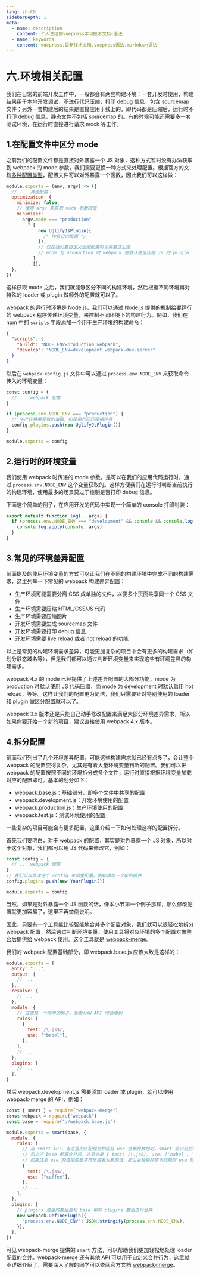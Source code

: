 ```yaml
---
lang: zh-CN
sidebarDepth: 1
meta:
  - name: description
    content: 个人总结的vuepress学习技术文档-语法
  - name: keywords
    content: vuepress,最新技术文档,vuepress语法,markdown语法
---
```


# 六.环境相关配置

我们在日常的前端开发工作中，一般都会有两套构建环境：一套开发时使用，构建结果用于本地开发调试，不进行代码压缩，打印 debug 信息，包含 sourcemap 文件；另外一套构建后的结果是直接应用于线上的，即代码都是压缩后，运行时不打印 debug 信息，静态文件不包括 sourcemap 的。有的时候可能还需要多一套测试环境，在运行时直接进行请求 mock 等工作。

## 1.在配置文件中区分 mode

之前我们的配置文件都是直接对外暴露一个 JS 对象，这种方式暂时没有办法获取到 webpack 的 mode 参数，我们需要更换一种方式来处理配置。根据官方的文档[多种配置类型](https://doc.webpack-china.org/configuration/configuration-types/)，配置文件可以对外暴露一个函数，因此我们可以这样做：

```js
module.exports = (env, argv) => ({
  // ... 其他配置
  optimization: {
    minimize: false,
    // 使用 argv 来获取 mode 参数的值
    minimizer:
      argv.mode === "production"
        ? [
            new UglifyJsPlugin({
              /* 你自己的配置 */
            }),
            // 仅在我们要自定义压缩配置时才需要这么做
            // mode 为 production 时 webpack 会默认使用压缩 JS 的 plugin
          ]
        : [],
  },
})
```

这样获取 mode 之后，我们就能够区分不同的构建环境，然后根据不同环境再对特殊的 loader 或 plugin 做额外的配置就可以了。

webpack 的运行时环境是 Node.js，我们可以通过 Node.js 提供的机制给要运行的 webpack 程序传递环境变量，来控制不同环境下的构建行为。例如，我们在 npm 中的 `scripts` 字段添加一个用于生产环境的构建命令：

```json
{
  "scripts": {
    "build": "NODE_ENV=production webpack",
    "develop": "NODE_ENV=development webpack-dev-server"
  }
}
```

然后在 `webpack.config.js` 文件中可以通过 `process.env.NODE_ENV` 来获取命令传入的环境变量：

```js
const config = {
  // ... webpack 配置
}

if (process.env.NODE_ENV === "production") {
  // 生产环境需要做的事情，如使用代码压缩插件等
  config.plugins.push(new UglifyJsPlugin())
}

module.exports = config
```

## 2.运行时的环境变量

我们使用 webpack 时传递的 mode 参数，是可以在我们的应用代码运行时，通过 `process.env.NODE_ENV` 这个变量获取的。这样方便我们在运行时判断当前执行的构建环境，使用最多的场景莫过于控制是否打印 debug 信息。

下面这个简单的例子，在应用开发的代码中实现一个简单的 console 打印封装：

```js
export default function log(...args) {
  if (process.env.NODE_ENV === "development" && console && console.log) {
    console.log.apply(console, args)
  }
}
```

## 3.常见的环境差异配置

前面提及的使用环境变量的方式可以让我们在不同的构建环境中完成不同的构建需求，这里列举一下常见的 webpack 构建差异配置：

- 生产环境可能需要分离 CSS 成单独的文件，以便多个页面共享同一个 CSS 文件
- 生产环境需要压缩 HTML/CSS/JS 代码
- 生产环境需要压缩图片
- 开发环境需要生成 sourcemap 文件
- 开发环境需要打印 debug 信息
- 开发环境需要 live reload 或者 hot reload 的功能

以上是常见的构建环境需求差异，可能更加复杂的项目中会有更多的构建需求（如划分静态域名等），但是我们都可以通过判断环境变量来实现这些有环境差异的构建需求。

webpack 4.x 的 mode 已经提供了上述差异配置的大部分功能，mode 为 production 时默认使用 JS 代码压缩，而 mode 为 development 时默认启用 hot reload，等等。这样让我们的配置更为简洁，我们只需要针对特别使用的 loader 和 plugin 做区分配置就可以了。

webpack 3.x 版本还是只能自己动手修改配置来满足大部分环境差异需求，所以如果你要开始一个新的项目，建议直接使用 webpack 4.x 版本。

## 4.拆分配置

前面我们列出了几个环境差异配置，可能这些构建需求就已经有点多了，会让整个 webpack 的配置变得复杂，尤其是有着大量环境变量判断的配置。我们可以把 webpack 的配置按照不同的环境拆分成多个文件，运行时直接根据环境变量加载对应的配置即可。基本的划分如下：

- webpack.base.js：基础部分，即多个文件中共享的配置
- webpack.development.js：开发环境使用的配置
- webpack.production.js：生产环境使用的配置
- webpack.test.js：测试环境使用的配置

一些复杂的项目可能会有更多配置。这里介绍一下如何处理这样的配置拆分。

首先我们要明白，对于 webpack 的配置，其实是对外暴露一个 JS 对象，所以对于这个对象，我们都可以用 JS 代码来修改它，例如：

```js
const config = {
  // ... webpack 配置
}
// 我们可以修改这个 config 来调整配置，例如添加一个新的插件
config.plugins.push(new YourPlugin())

module.exports = config
```

当然，如果是对外暴露一个 JS 函数的话，像本小节第一个例子那样，那么修改配置就更加容易了，这里不再举例说明。

因此，只要有一个工具能比较智能地合并多个配置对象，我们就可以很轻松地拆分 webpack 配置，然后通过判断环境变量，使用工具将对应环境的多个配置对象整合后提供给 webpack 使用。这个工具就是 [webpack-merge](https://github.com/survivejs/webpack-merge)。

我们的 webpack 配置基础部分，即 webpack.base.js 应该大致是这样的：

```js
module.exports = {
  entry: "...",
  output: {
    // ...
  },
  resolve: {
    // ...
  },
  module: {
    // 这里是一个简单的例子，后面介绍 API 时会用到
    rules: [
      {
        test: /\.js$/,
        use: ["babel"],
      },
    ],
    // ...
  },
  plugins: [
    // ...
  ],
}
```

然后 webpack.development.js 需要添加 loader 或 plugin，就可以使用 webpack-merge 的 API，例如：

```js
const { smart } = require("webpack-merge")
const webpack = require("webpack")
const base = require("./webpack.base.js")

module.exports = smart(base, {
  module: {
    rules: [
      // 用 smart API，当这里的匹配规则相同且 use 值都是数组时，smart 会识别后处理
      // 和上述 base 配置合并后，这里会是 { test: /\.js$/, use: ['babel', 'coffee'] }
      // 如果这里 use 的值用的是字符串或者对象的话，那么会替换掉原本的规则 use 的值
      {
        test: /\.js$/,
        use: ["coffee"],
      },
      // ...
    ],
  },
  plugins: [
    // plugins 这里的数组会和 base 中的 plugins 数组进行合并
    new webpack.DefinePlugin({
      "process.env.NODE_ENV": JSON.stringify(process.env.NODE_ENV),
    }),
  ],
})
```

可见 webpack-merge 提供的 `smart` 方法，可以帮助我们更加轻松地处理 loader 配置的合并。webpack-merge 还有其他 API 可以用于自定义合并行为，这里就不详细介绍了，需要深入了解的同学可以查阅官方文档 [webpack-merge](https://github.com/survivejs/webpack-merge)。
